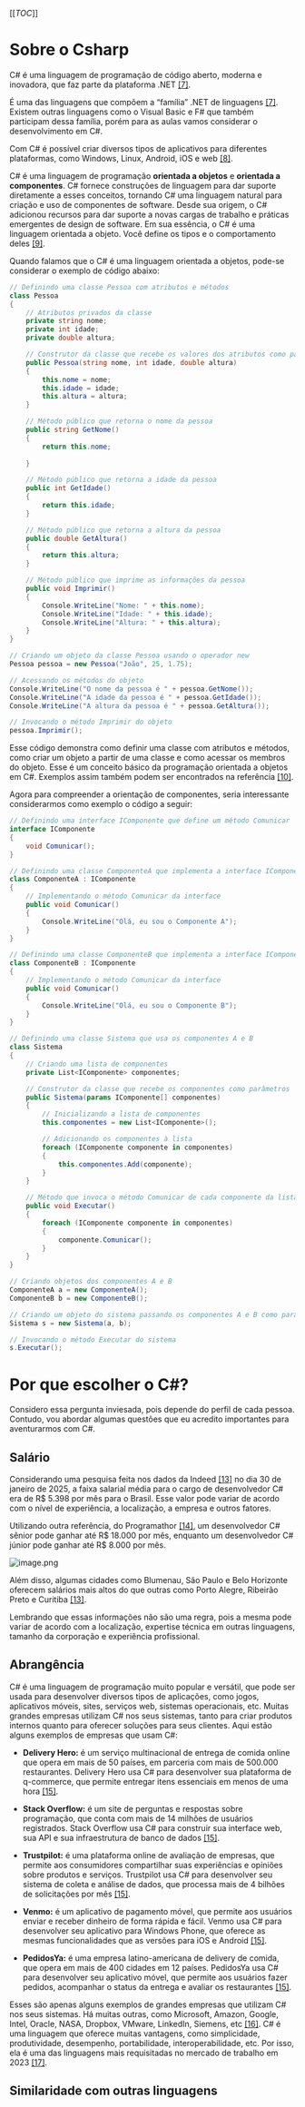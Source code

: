 [[_TOC_]]

# Sobre o Csharp

C# é uma linguagem de programação de código aberto, moderna e inovadora, que faz parte da plataforma .NET [[7]](/Advanced-Business-Development-with-.NET/1º-Semestre/Aula-02-%2D-IDE-Visual-Studio,-Primeiro-Programa-em-Csharp/Referências).

É uma das linguagens que compõem a “família” .NET de linguagens [[7]](/Advanced-Business-Development-with-.NET/1º-Semestre/Aula-02-%2D-IDE-Visual-Studio,-Primeiro-Programa-em-Csharp/Referências). Existem outras linguagens como o Visual Basic e F# que também participam dessa família, porém para as aulas vamos considerar o desenvolvimento em C#.

Com C# é possível criar diversos tipos de aplicativos para diferentes plataformas, como Windows, Linux, Android, iOS e web [[8]](/Advanced-Business-Development-with-.NET/1º-Semestre/Aula-02-%2D-IDE-Visual-Studio,-Primeiro-Programa-em-Csharp/Referências).

C# é uma linguagem de programação **orientada a objetos** e **orientada a componentes**. C# fornece construções de linguagem para dar suporte diretamente a esses conceitos, tornando C# uma linguagem natural para criação e uso de componentes de software. Desde sua origem, o C# adicionou recursos para dar suporte a novas cargas de trabalho e práticas emergentes de design de software. Em sua essência, o C# é uma linguagem orientada a objeto. Você define os tipos e o comportamento deles [[9]](/Advanced-Business-Development-with-.NET/1º-Semestre/Aula-02-%2D-IDE-Visual-Studio,-Primeiro-Programa-em-Csharp/Referências).

Quando falamos que o C# é uma linguagem orientada a objetos, pode-se considerar o exemplo de código abaixo:

```csharp
// Definindo uma classe Pessoa com atributos e métodos
class Pessoa
{
    // Atributos privados da classe
    private string nome;
    private int idade;
    private double altura;

    // Construtor da classe que recebe os valores dos atributos como parâmetros
    public Pessoa(string nome, int idade, double altura)
    {
        this.nome = nome;
        this.idade = idade;
        this.altura = altura;
    }

    // Método público que retorna o nome da pessoa
    public string GetNome()
    {
        return this.nome;
      
    }

    // Método público que retorna a idade da pessoa
    public int GetIdade()
    {
        return this.idade;
    }

    // Método público que retorna a altura da pessoa
    public double GetAltura()
    {
        return this.altura;
    }

    // Método público que imprime as informações da pessoa
    public void Imprimir()
    {
        Console.WriteLine("Nome: " + this.nome);
        Console.WriteLine("Idade: " + this.idade);
        Console.WriteLine("Altura: " + this.altura);
    }
}

// Criando um objeto da classe Pessoa usando o operador new
Pessoa pessoa = new Pessoa("João", 25, 1.75);

// Acessando os métodos do objeto
Console.WriteLine("O nome da pessoa é " + pessoa.GetNome());
Console.WriteLine("A idade da pessoa é " + pessoa.GetIdade());
Console.WriteLine("A altura da pessoa é " + pessoa.GetAltura());

// Invocando o método Imprimir do objeto
pessoa.Imprimir();
```
      
Esse código demonstra como definir uma classe com atributos e métodos, como criar um objeto a partir de uma classe e como acessar os membros do objeto. Esse é um conceito básico da programação orientada a objetos em C#. Exemplos assim também podem ser encontrados na referência [[10]](/Advanced-Business-Development-with-.NET/1º-Semestre/Aula-02-%2D-IDE-Visual-Studio,-Primeiro-Programa-em-Csharp/Referências).

Agora para compreender a orientação de componentes, seria interessante considerarmos como exemplo o código a seguir:

```csharp
// Definindo uma interface IComponente que define um método Comunicar
interface IComponente
{
    void Comunicar();
}

// Definindo uma classe ComponenteA que implementa a interface IComponente
class ComponenteA : IComponente
{
    // Implementando o método Comunicar da interface
    public void Comunicar()
    {
        Console.WriteLine("Olá, eu sou o Componente A");
    }
}

// Definindo uma classe ComponenteB que implementa a interface IComponente
class ComponenteB : IComponente
{
    // Implementando o método Comunicar da interface
    public void Comunicar()
    {
        Console.WriteLine("Olá, eu sou o Componente B");
    }
}

// Definindo uma classe Sistema que usa os componentes A e B
class Sistema
{
    // Criando uma lista de componentes
    private List<IComponente> componentes;

    // Construtor da classe que recebe os componentes como parâmetros
    public Sistema(params IComponente[] componentes)
    {
        // Inicializando a lista de componentes
        this.componentes = new List<IComponente>();

        // Adicionando os componentes à lista
        foreach (IComponente componente in componentes)
        {
            this.componentes.Add(componente);
        }
    }

    // Método que invoca o método Comunicar de cada componente da lista
    public void Executar()
    {
        foreach (IComponente componente in componentes)
        {
            componente.Comunicar();
        }
    }
}

// Criando objetos dos componentes A e B
ComponenteA a = new ComponenteA();
ComponenteB b = new ComponenteB();

// Criando um objeto do sistema passando os componentes A e B como parâmetros
Sistema s = new Sistema(a, b);

// Invocando o método Executar do sistema
s.Executar();
```
      
# Por que escolher o C#?

Considero essa pergunta inviesada, pois depende do perfil de cada pessoa. Contudo, vou abordar algumas questões que eu acredito importantes para aventurarmos com C#.

## Salário
Considerando uma pesquisa feita nos dados da Indeed [[13]](/Advanced-Business-Development-with-.NET/1º-Semestre/Aula-02-%2D-IDE-Visual-Studio,-Primeiro-Programa-em-Csharp/Referências) no dia 30 de janeiro de 2025, a faixa salarial média para o cargo de desenvolvedor C# era de R$ 5.398 por mês para o Brasil. Esse valor pode variar de acordo com o nível de experiência, a localização, a empresa e outros fatores.

Utilizando outra referência, do Programathor [[14]](/Advanced-Business-Development-with-.NET/1º-Semestre/Aula-02-%2D-IDE-Visual-Studio,-Primeiro-Programa-em-Csharp/Referências), um desenvolvedor C# sênior pode ganhar até R$ 18.000 por mês, enquanto um desenvolvedor C# júnior pode ganhar até R$ 8.000 por mês.

![image.png](/.attachments/image-637c6efa-edc8-4022-9125-0232312afbab.png)

Além disso, algumas cidades como Blumenau, São Paulo e Belo Horizonte oferecem salários mais altos do que outras como Porto Alegre, Ribeirão Preto e Curitiba [[13]](/Advanced-Business-Development-with-.NET/1º-Semestre/Aula-02-%2D-IDE-Visual-Studio,-Primeiro-Programa-em-Csharp/Referências).

Lembrando que essas informações não são uma regra, pois a mesma pode variar de acordo com a localização, expertise técnica em outras linguagens, tamanho da corporação e experiência profissional.

## Abrangência

C# é uma linguagem de programação muito popular e versátil, que pode ser usada para desenvolver diversos tipos de aplicações, como jogos, aplicativos móveis, sites, serviços web, sistemas operacionais, etc. Muitas grandes empresas utilizam C# nos seus sistemas, tanto para criar produtos internos quanto para oferecer soluções para seus clientes. Aqui estão alguns exemplos de empresas que usam C#:

- **Delivery Hero:** é um serviço multinacional de entrega de comida online que opera em mais de 50 países, em parceria com mais de 500.000 restaurantes. Delivery Hero usa C# para desenvolver sua plataforma de q-commerce, que permite entregar itens essenciais em menos de uma hora [[15]](/Advanced-Business-Development-with-.NET/1º-Semestre/Aula-02-%2D-IDE-Visual-Studio,-Primeiro-Programa-em-Csharp/Referências). 

- **Stack Overflow:** é um site de perguntas e respostas sobre programação, que conta com mais de 14 milhões de usuários registrados. Stack Overflow usa C# para construir sua interface web, sua API e sua infraestrutura de banco de dados [[15]](/Advanced-Business-Development-with-.NET/1º-Semestre/Aula-02-%2D-IDE-Visual-Studio,-Primeiro-Programa-em-Csharp/Referências).  
  
- **Trustpilot:** é uma plataforma online de avaliação de empresas, que permite aos consumidores compartilhar suas experiências e opiniões sobre produtos e serviços. Trustpilot usa C# para desenvolver seu sistema de coleta e análise de dados, que processa mais de 4 bilhões de solicitações por mês [[15]](/Advanced-Business-Development-with-.NET/1º-Semestre/Aula-02-%2D-IDE-Visual-Studio,-Primeiro-Programa-em-Csharp/Referências).  
  
- **Venmo:** é um aplicativo de pagamento móvel, que permite aos usuários enviar e receber dinheiro de forma rápida e fácil. Venmo usa C# para desenvolver seu aplicativo para Windows Phone, que oferece as mesmas funcionalidades que as versões para iOS e Android [[15]](/Advanced-Business-Development-with-.NET/1º-Semestre/Aula-02-%2D-IDE-Visual-Studio,-Primeiro-Programa-em-Csharp/Referências).
  
- **PedidosYa:** é uma empresa latino-americana de delivery de comida, que opera em mais de 400 cidades em 12 países. PedidosYa usa C# para desenvolver seu aplicativo móvel, que permite aos usuários fazer pedidos, acompanhar o status da entrega e avaliar os restaurantes [[15]](/Advanced-Business-Development-with-.NET/1º-Semestre/Aula-02-%2D-IDE-Visual-Studio,-Primeiro-Programa-em-Csharp/Referências).

Esses são apenas alguns exemplos de grandes empresas que utilizam C# nos seus sistemas. Há muitas outras, como Microsoft, Amazon, Google, Intel, Oracle, NASA, Dropbox, VMware, LinkedIn, Siemens, etc [[16]](/Advanced-Business-Development-with-.NET/1º-Semestre/Aula-02-%2D-IDE-Visual-Studio,-Primeiro-Programa-em-Csharp/Referências). C# é uma linguagem que oferece muitas vantagens, como simplicidade, produtividade, desempenho, portabilidade, interoperabilidade, etc. Por isso, ela é uma das linguagens mais requisitadas no mercado de trabalho em 2023 [[17]](/Advanced-Business-Development-with-.NET/1º-Semestre/Aula-02-%2D-IDE-Visual-Studio,-Primeiro-Programa-em-Csharp/Referências).

## Similaridade com outras linguagens


